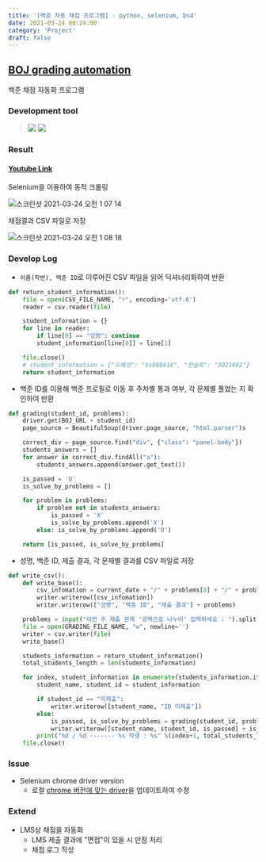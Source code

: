 ```yaml
---
title: '[백준 자동 채점 프로그램] - python, selenium, bs4'
date: 2021-03-24 00:24:00
category: 'Project'
draft: false
---
```


## [BOJ grading automation](https://github.com/hyesungoh/BOJ_grading_automation)

백준 채점 자동화 프로그램

### Development tool

> <img src="https://img.shields.io/badge/Python-3776AB?style=flat-square&logo=Python&logoColor=white"/> <img src="https://img.shields.io/badge/Selenium-43B02A?style=flat-square&logo=Selenium&logoColor=white"/>

### Result

#### [Youtube Link](https://youtu.be/jMBtbVg0Abw)

Selenium을 이용하여 동적 크롤링

![스크린샷 2021-03-24 오전 1 07 14](https://user-images.githubusercontent.com/26461307/112181418-c7550c00-8c3f-11eb-87e3-271008b5f301.png)

채점결과 CSV 파일로 저장

![스크린샷 2021-03-24 오전 1 08 18](https://user-images.githubusercontent.com/26461307/112181432-ca4ffc80-8c3f-11eb-845d-4d7cc88318f2.png)

### Develop Log

- `이름(학번), 백준 ID`로 이루어진 CSV 파일을 읽어 딕셔너리화하여 반환

```python
def return_student_information():
    file = open(CSV_FILE_NAME, "r", encoding='utf-8')
    reader = csv.reader(file)

    student_information = {}
    for line in reader:
        if line[0] == "성명": continue
        student_information[line[0]] = line[1]

    file.close()
    # student_information = {"오혜성": "hs980414", "한슬희": "3021062"}
    return student_information
```

- 백준 ID를 이용해 백준 프로필로 이동 후 주차별 통과 여부, 각 문제별 풀었는 지 확인하여 반환

```python
def grading(student_id, problems):
    driver.get(BOJ_URL + student_id)
    page_source = BeautifulSoup(driver.page_source, "html.parser")s

    correct_div = page_source.find("div", {"class": "panel-body"})
    students_answers = []
    for answer in correct_div.findAll("a"):
        students_answers.append(answer.get_text())

    is_passed = 'O'
    is_solve_by_problems = []

    for problem in problems:
        if problem not in students_answers:
            is_passed = 'X'
            is_solve_by_problems.append('X')
        else: is_solve_by_problems.append('O')

    return [is_passed, is_solve_by_problems]
```

- 성명, 백준 ID, 제출 결과, 각 문제별 결과를 CSV 파일로 저장

```python
def write_csv():
    def write_base():
        csv_infomation = current_date + "/" + problems[0] + "/" + problems[1]
        writer.writerow([csv_infomation])
        writer.writerow(["성명", "백준 ID", "제출 결과"] + problems)

    problems = input("이번 주 제출 문제 '공백으로 나누어' 입력하세요 : ").split()
    file = open(GRADING_FILE_NAME, "w", newline='')
    writer = csv.writer(file)
    write_base()

    students_information = return_student_information()
    total_students_length = len(students_information)

    for index, student_information in enumerate(students_information.items()):
        student_name, student_id = student_information

        if student_id == "미제출":
            writer.writerow([student_name, "ID 미제출"])
        else:
            is_passed, is_solve_by_problems = grading(student_id, problems)
            writer.writerow([student_name, student_id, is_passed] + is_solve_by_problems)
        print("%d / %d ------- %s 학생 : %s" %(index+1, total_students_length, student_name, is_passed))
    file.close()

```

### Issue

- Selenium chrome driver version
  - 로컬 [chrome 버전에 맞는 driver](https://chromedriver.chromium.org/downloads)을 업데이트하여 수정

### Extend

- LMS상 채점을 자동화
  - LMS 제출 결과에 "면접"이 있을 시 만점 처리
  - 채점 로그 작성
